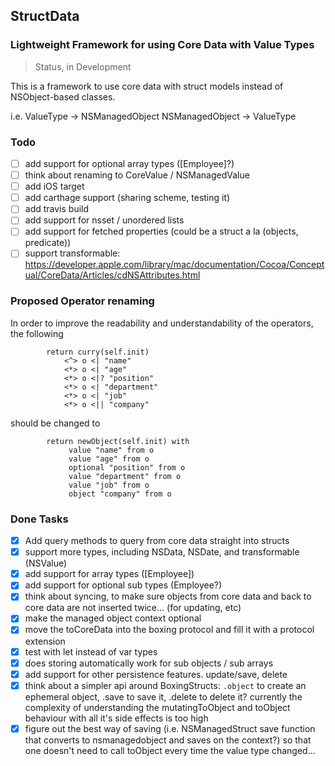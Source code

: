 ## StructData
### Lightweight Framework for using Core Data with Value Types

> Status, in Development

This is a framework to use core data with struct models instead of NSObject-based classes. 

i.e.
ValueType -> NSManagedObject
NSManagedObject -> ValueType

### Todo
- [ ] add support for optional array types ([Employee]?)
- [ ] think about renaming to CoreValue / NSManagedValue
- [ ] add iOS target
- [ ] add carthage support (sharing scheme, testing it)
- [ ] add travis build
- [ ] add support for nsset / unordered lists
- [ ] add support for fetched properties (could be a struct a la (objects, predicate))
- [ ] support transformable: https://developer.apple.com/library/mac/documentation/Cocoa/Conceptual/CoreData/Articles/cdNSAttributes.html
### Proposed Operator renaming
In order to improve the readability and understandability of the operators, the following
```
        return curry(self.init)
            <^> o <| "name"
            <*> o <| "age"
            <*> o <|? "position"
            <*> o <| "department"
            <*> o <| "job"
            <*> o <|| "company"
```

should be changed to
```
        return newObject(self.init) with
             value "name" from o
             value "age" from o
             optional "position" from o
             value "department" from o
             value "job" from o
             object "company" from o
```

### Done Tasks
- [x] Add query methods to query from core data straight into structs
- [x] support more types, including NSData, NSDate, and transformable (NSValue)
- [x] add support for array types ([Employee])
- [x] add support for optional sub types (Employee?)
- [x] think about syncing, to make sure objects from core data and back to core data are not inserted twice... (for updating, etc)
- [x] make the managed object context optional
- [x] move the toCoreData into the boxing protocol and fill it with a protocol extension
- [x] test with let instead of var types
- [x] does storing automatically work for sub objects / sub arrays
- [x] add support for other persistence features. update/save, delete
- [x] think about a simpler api around BoxingStructs:  `.object` to create an ephemeral object, .save to save it, .delete to delete it?
      currently the complexity of understanding the mutatingToObject and toObject behaviour with all it's side effects is too high
- [x] figure out the best way of  saving (i.e. NSManagedStruct save function that converts to nsmanagedobject and saves on the context?)
      so that one doesn't need to call toObject every time the value type changed...
